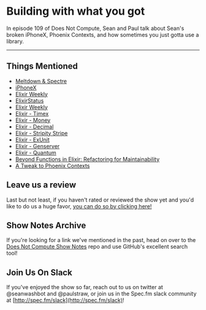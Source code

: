 # Building with what you got

In episode 109 of Does Not Compute, Sean and Paul talk about Sean's broken iPhoneX, Phoenix Contexts, and how sometimes you just gotta use a library.

---

## Things Mentioned

* [Meltdown & Spectre](https://meltdownattack.com/)
* [iPhoneX](https://www.apple.com/iphone-x/)
* [Elixir Weekly](https://elixirweekly.net/)
* [ElixirStatus](https://elixirstatus.com/)
* [Elixir Weekly](https://elixirforum.com/)
* [Elixir - Timex](https://hexdocs.pm/timex/getting-started.html)
* [Elixir - Money](https://hexdocs.pm/money/Money.html)
* [Elixir - Decimal](https://hexdocs.pm/decimal/readme.html)
* [Elixir - Stripity Stripe](https://hexdocs.pm/stripity_stripe/api-reference.html)
* [Elixir - ExUnit](https://hexdocs.pm/ex_unit/ExUnit.html)
* [Elixir - Genserver](https://hexdocs.pm/elixir/GenServer.html)
* [Elixir - Quantum](https://github.com/c-rack/quantum-elixir)
* [Beyond Functions in Elixir: Refactoring for Maintainability](https://blog.usejournal.com/beyond-functions-in-elixir-refactoring-for-maintainability-5c73daba77f3)
* [A Tweak to Phoenix Contexts](https://blog.oestrich.org/2018/01/tweak-to-phoenix-contexts/)

## Leave us a review

Last but not least, if you haven't rated or reviewed the show yet and you'd like to do us a huge favor, [you can do so by clicking here!](https://itunes.apple.com/us/podcast/does-not-compute/id1048731980?mt=2)

## Show Notes Archive

If you're looking for a link we've mentioned in the past, head on over to the [Does Not Compute Show Notes](https://github.com/seanwash/dnccast-show-notes) repo and use GitHub's excellent search tool!

## Join Us On Slack

If you've enjoyed the show so far, reach out to us on twitter at @seanwashbot and @paulstraw, or join us in the Spec.fm slack community at [http://spec.fm/slack](http://spec.fm/slack)!
